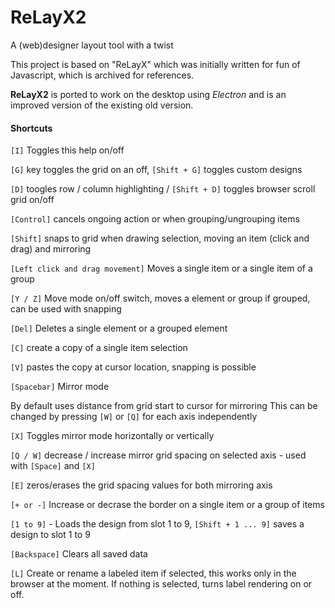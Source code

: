 # ReLayX2
A (web)designer layout tool with a twist

This project is based on "ReLayX" which was initially written for fun of Javascript, which is archived for references.

**ReLayX2** is ported to work on the desktop using *Electron* and is an improved version of the existing old version.

#### Shortcuts

`[I]` Toggles this help on/off

`[G]` key toggles the grid on an off, `[Shift + G]` toggles custom designs

`[D]` toogles row / column highlighting / `[Shift + D]` toggles browser scroll grid on/off

`[Control]` cancels ongoing action or when grouping/ungrouping items

`[Shift]` snaps to grid when drawing selection, moving an item (click and drag) and mirroring

`[Left click and drag movement]` Moves a single item or a single item of a group

`[Y / Z]` Move mode on/off switch, moves a element or group if grouped, can be used with snapping

`[Del]` Deletes a single element or a grouped element

`[C]` create a copy of a single item selection

`[V]` pastes the copy at cursor location, snapping is possible

`[Spacebar]` Mirror mode

By default uses distance from grid start to cursor for mirroring
This can be changed by pressing `[W]` or `[Q]` for each axis independently

`[X]` Toggles mirror mode horizontally or vertically

`[Q / W]` decrease / increase mirror grid spacing on selected axis - used with `[Space]` and `[X]`

`[E]` zeros/erases the grid spacing values for both mirroring axis

`[+ or -]` Increase or decrase the border on a single item or a group of items

`[1 to 9]` - Loads the design from slot 1 to 9, `[Shift + 1 ... 9]` saves a design to slot 1 to 9

`[Backspace]` Clears all saved data

`[L]` Create or rename a labeled item if selected, this works only in the browser at the moment.
If nothing is selected, turns label rendering on or off.

